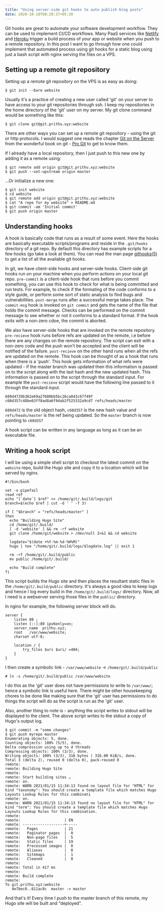 ```yaml
---
title: "Using server-side git hooks to auto publish blog posts"
date: 2020-10-28T00:20:37+05:30
---
```


Git hooks are great to automate your software development workflow. They can be
used to implement CI/CD workflows. Many PaaS services like
[Netlify](https://netlify.com) and [Heroku](https://heroku.com) trigger a build
process of your app or website when you push to a remote repository. In this
post I want to go through how one could implement that automated process using
git hooks for a static blog using just a bash script with nginx serving the
files on a VPS.


## Setting up a remote git repository

Setting up a remote git repository on the VPS is as easy as doing:

```
$ git init --bare website
```

Usually it's a practice of creating a new user called 'git' on your server to
have access to your git repositories through ssh. I keep my repositories in the
home directory of the 'git' user on my server. My git clone command would be
something like this:

```
$ git clone git@git.prithu.xyz:website
```

There are other ways you can set up a remote git repository - using the git or
http protocols. I would suggest one reads the chapter [Git on the
Server](https://git-scm.com/book/en/v2/Git-on-the-Server-The-Protocols) from
the wonderful book on git - [Pro Git](https://git-scm.com/book/en/v2) to get to
know them.

If I already have a local repository, then I just push to this new one by
adding it as a remote using:

```
$ git remote add origin git@git.prithu.xyz:website
$ git push --set-upstream origin master
```

...Or initialize a new one:

```
$ git init website
$ cd website
$ git remote add origin git@git.prithu.xyz:website
$ cat "A repo for my website" > README.md
$ git commit -am 'Initial commit'
$ git push origin master
```

## Understanding hooks

A hook is basically code that runs as a result of some event. Here the hooks
are basically executable scripts/programs and reside in the `.git/hooks`
directory of a git repo. By default this directory has example scripts for a few
hooks (go take a look at them). You can read the man page
[githooks(5)](https://git-scm.com/docs/githooks) to get a list of all the
available git hooks.

In git, we have client-side hooks and server-side hooks. Client-side git hooks
run on your machine when you perform actions on your local git repo.
`pre-commit` is a client-side hook that runs before you commit something, you
can use this hook to check for what is being committed and run tests. For
example, to check if the formating of the code conforms to a style guide, or
perform some sort of static analysis to find bugs and vulnerabilities.
`post-merge` runs after a successful merge takes place. The `commit-msg` hook
is invoked on `git commit` and gets the name of the file that holds the commit
message.  Checks can be performed on the commit message to see whether or not
it conforms to a standard format. If the hook exits with a non-zero cdoe, the
commit is aborted.

We also have server-side hooks that are invoked on the remote repository.
`pre-recieve` hook runs before refs are updated on the remote, i.e before there
are any changes on the remote repository. The script can exit with a non-zero
code and the push won't be accepted and the client will be notified of the
failure.  `post-recieve` on the other hand runs when all the refs are updated
on the remote. This hook can be thought of as a hook that runs when there is a
'push'.  This hook gets information of what refs were updated - if the master
branch was updated then this information is passed on to the script along with
the last hash and the new updated hash. This information is passed on to the
script through the standard input. For example the `post-recieve` script would
have the following line passed to it through the standard input.

```
689d4729b362e69a27600bb5bc26ca043c67f49f c60d357c48be63ff8ad8a6f94ab2f525332a9cd7 refs/heads/master
```

`689d472` is the old object hash, `c60d357` is the new hash value and
`refs/heads/master` is the ref being updated. So the `master` branch is now
pointing to `c60d357`

A hook script can be written in any language as long as it can be an executable
file.

## Writing a hook script

I will be using a simple shell script to checkout the latest commit on the
`website` repo, build the Hugo site and copy it to a location which will be
served by nginx.

```
#!/bin/bash

set -o pipefail
read ref
echo "[`date`] $ref" >> /home/git/.build/logs/git
branch=$(echo $ref | cut -d ' ' -f 3)

if [ "$branch" = "refs/heads/master" ]
then
  echo "Building Hugo Site"
  cd /home/git/.build/
  [ -d 'website' ] && rm -rf website
  git clone /home/git/website > /dev/null 2>&1 && cd website

  logdate="$(date +%Y-%m-%d-%H%M)"
  hugo | tee "/home/git/.build/logs/$logdate.log" || exit 1

  rm -rf /home/git/.build/public
  mv public /home/git/.build/

  echo "Build complete"
fi
```

This script builds the Hugo site and then places the resultant static files in
the `/home/git/.build/public` directory. It's always a good idea to keep logs
and hence I log every build in the `/home/git/.build/logs/` directory. Now, all
I need is a webserver serving those files in the `public/` directory.

In nginx for example, the following server block will do.

```
server {
    listen 80 ;
    listen [::]:80 ipv6only=on;
    server_name  prithu.xyz;
    root   /var/www/website;
    charset utf-8;

    location / {
        try_files $uri $uri/ =404;
    }
}
```

I then create a symbolic link - `/var/www/website` ->
`/home/git/.build/public` 

```
# ln -s /home/git/.build/public /var/www/website
```

I do this as the 'git' user does not have permissions to write to `/var/www/`;
hence a symbolic link is useful here. There might be other housekeeping chores
to be done like making sure that the 'git' user has permissions to do things
the script will do as the script is run as the 'git' user.

Also, another thing to note is - anything the script writes to stdout will be
displayed to the client. The above script writes to the stdout a copy of Hugo's
output log.

```
$ git commit -m "some changes"
$ git push myrepo master
Enumerating objects: 5, done.
Counting objects: 100% (5/5), done.
Delta compression using up to 4 threads
Compressing objects: 100% (3/3), done.
Writing objects: 100% (3/3), 316 bytes | 316.00 KiB/s, done.
Total 3 (delta 2), reused 0 (delta 0), pack-reused 0
remote:
remote: Building Hugo Site
remote:
remote: Start building sites …
remote: on.
remote: WARN 2021/01/15 11:34:13 found no layout file for "HTML" for kind "taxonomy": You should create a template file which matches Hugo Layouts Lookup Rules for this combinati
remote: on.
remote: WARN 2021/01/15 11:34:13 found no layout file for "HTML" for kind "term": You should create a template file which matches Hugo Layouts Lookup Rules for this combination.
remote: 
remote:                    | EN
remote: -------------------+-----
remote:   Pages            | 21
remote:   Paginator pages  |  0
remote:   Non-page files   |  5
remote:   Static files     | 19
remote:   Processed images |  0
remote:   Aliases          |  0
remote:   Sitemaps         |  1
remote:   Cleaned          |  0
remote: 
remote: Total in 417 ms
remote:
remote: Build complete
remote:
To git.prithu.xyz:website
   4e7bec0..611ac8c  master -> master
```
And that's it! Every time I push to the master branch of this remote, my Hugo
site will be built and "deployed". 

